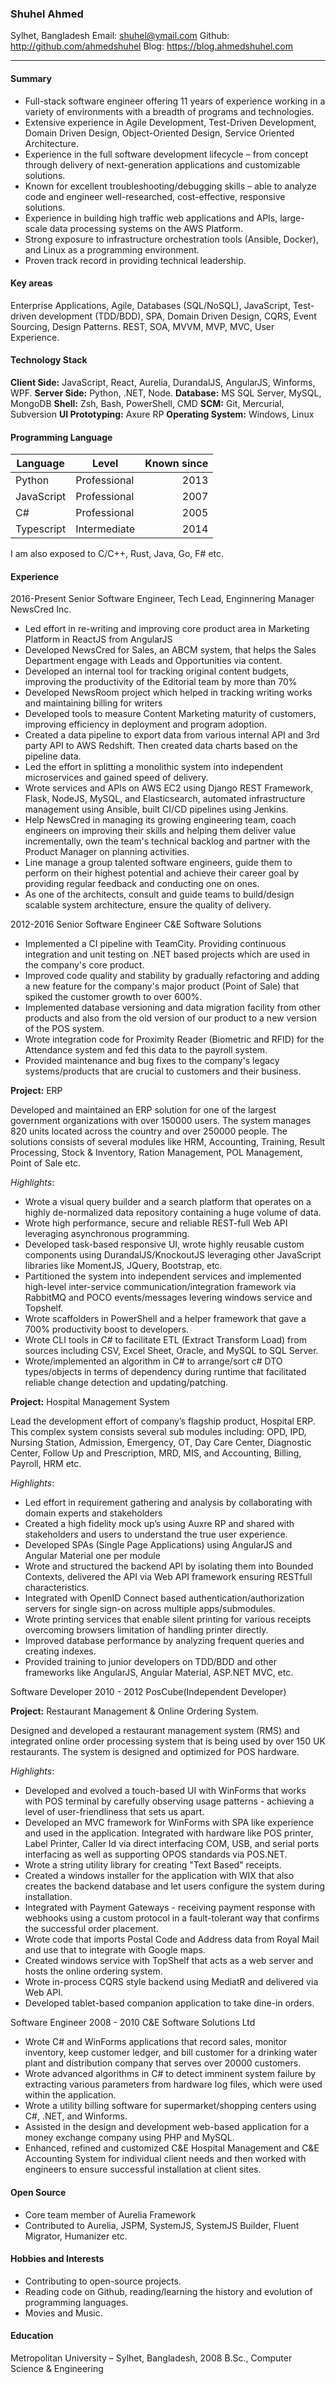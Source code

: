 ### Shuhel Ahmed
Sylhet, Bangladesh
Email: shuhel@ymail.com
Github: http://github.com/ahmedshuhel
Blog: https://blog.ahmedshuhel.com

---

#### Summary

- Full-stack software engineer offering 11 years of experience working in a variety of environments with a breadth of programs and technologies.
- Extensive experience in Agile Development, Test-Driven Development, Domain Driven Design, Object-Oriented Design, Service Oriented Architecture.
- Experience in the full software development lifecycle – from concept through delivery of next-generation applications and customizable solutions.
- Known for excellent troubleshooting/debugging skills – able to analyze code and engineer well-researched, cost-effective, responsive solutions.
- Experience in building high traffic web applications and APIs, large-scale data processing systems on the AWS Platform.
- Strong exposure to infrastructure orchestration tools (Ansible, Docker), and Linux as a programming environment.
- Proven track record in providing technical leadership.

#### Key areas
Enterprise Applications, Agile, Databases (SQL/NoSQL), JavaScript, Test-driven development (TDD/BDD), SPA, Domain Driven Design, CQRS, Event Sourcing, Design Patterns. REST, SOA, MVVM, MVP, MVC, User Experience.

#### Technology Stack
**Client Side:** JavaScript, React, Aurelia, DurandalJS, AngularJS, Winforms, WPF.
**Server Side:** Python, .NET, Node.
**Database:**  MS SQL Server, MySQL, MongoDB
**Shell:** Zsh, Bash, PowerShell, CMD
**SCM:** Git, Mercurial, Subversion
**UI Prototyping:** Axure RP
**Operating System:** Windows, Linux

#### Programming Language

| Language  |Level         | Known since |
|-----------|--------------|------------:|
| Python    | Professional |2013         |
| JavaScript| Professional |2007         |
| C#        | Professional |2005         |
| Typescript| Intermediate |2014         |

I am also exposed to C/C++, Rust, Java, Go, F# etc.

#### Experience
2016-Present
Senior Software Engineer, Tech Lead, Enginnering Manager
NewsCred Inc.

- Led effort in re-writing and improving core product area in Marketing Platform in ReactJS from AngularJS
- Developed NewsCred for Sales, an ABCM system, that helps the Sales Department engage with Leads and Opportunities via content.
- Developed an internal tool for tracking original content budgets, improving the productivity of the Editorial team by more than 70%
- Developed NewsRoom project which helped in tracking writing works and maintaining billing for writers
- Developed tools to measure Content Marketing maturity of customers, improving efficiency in deployment and program adoption.
- Created a data pipeline to export data from various internal API and 3rd party API to AWS Redshift. Then created data charts based on the pipeline data.
- Led the effort in splitting a monolithic system into independent microservices and gained speed of delivery.
- Wrote services and APIs on AWS EC2 using Django REST Framework, Flask, NodeJS, MySQL, and Elasticsearch, automated infrastructure management using Ansible, built CI/CD pipelines using Jenkins.
- Help NewsCred in managing its growing engineering team, coach engineers on improving their skills and helping them deliver value incrementally, own the team's technical backlog and partner with the Product Manager on planning activities.
- Line manage a group talented software engineers, guide them to perform on their highest potential and achieve their career goal by providing regular feedback and conducting one on ones.
- As one of the architects, consult and guide teams to build/design scalable system architecture, ensure the quality of delivery.


2012-2016
Senior Software Engineer
C&E Software Solutions

- Implemented a CI pipeline with TeamCity. Providing continuous integration and unit testing on .NET based projects which are used in the company's core product.
- Improved code quality and stability by gradually refactoring and adding a new feature for the company's major product (Point of Sale) that spiked the customer growth to over 600%.
- Implemented database versioning and data migration facility from other products and also from the old version of our product to a new version of the POS system.
- Wrote integration code for Proximity Reader (Biometric and RFID) for the Attendance system and fed this data to the payroll system.
- Provided maintenance and bug fixes to the company's legacy systems/products that are crucial to customers and their business.

**Project:** ERP

Developed and maintained an ERP solution for one of the largest government organizations with over 150000 users. The system manages 820 units located across the country and over 250000 people. The solutions consists of several modules like HRM, Accounting, Training, Result Processing, Stock & Inventory, Ration Management, POL Management, Point of Sale etc.


*Highlights*:
- Wrote a visual query builder and a search platform that operates on a highly de-normalized data repository containing a huge volume of data.
- Wrote high performance, secure and reliable REST-full Web API leveraging asynchronous programming.
- Developed task-based responsive UI, wrote highly reusable custom components using DurandalJS/KnockoutJS leveraging other JavaScript libraries like MomentJS, JQuery, Bootstrap, etc.
- Partitioned the system into independent services and implemented high-level inter-service communication/integration framework via RabbitMQ and POCO events/messages levering windows service and Topshelf.
- Wrote scaffolders in PowerShell and a helper framework that gave a 700% productivity boost to developers.
- Wrote CLI tools in C# to facilitate ETL (Extract Transform Load) from sources including CSV, Excel Sheet, Oracle, and MySQL to SQL Server.
- Wrote/implemented an algorithm in C# to arrange/sort c# DTO types/objects in terms of dependency during runtime that facilitated reliable change detection and updating/patching.


**Project:** Hospital Management System

Lead the development effort of company’s flagship product, Hospital ERP. This complex system consists several sub modules including: OPD, IPD, Nursing Station, Admission, Emergency, OT, Day Care Center, Diagnostic Center, Follow Up and Prescription, MRD, MIS, and Accounting, Billing, Payroll, HRM etc.

*Highlights*:
- Led effort in requirement gathering and analysis by collaborating with domain experts and stakeholders
- Created a high fidelity mock up’s using Auxre RP and shared with stakeholders and users to understand the true user experience.
- Developed SPAs (Single Page Applications) using AngularJS and Angular Material one per module
- Wrote and structured the backend API by isolating them into Bounded Contexts, delivered the API via Web API framework ensuring RESTfull characteristics.
- Integrated with OpenID Connect based authentication/authorization servers for single sign-on across multiple apps/submodules.
- Wrote printing services that enable silent printing for various receipts overcoming browsers limitation of handling printer directly.
- Improved database performance by analyzing frequent queries and creating indexes.
- Provided training to junior developers on TDD/BDD and other frameworks like AngularJS, Angular Material, ASP.NET MVC, etc.


Software Developer
2010 - 2012
PosCube(Independent Developer)

**Project:** Restaurant Management & Online Ordering System.

Designed and developed a restaurant management system (RMS) and integrated online order processing system that is being used by over 150 UK restaurants. The system is designed and optimized for POS hardware.


*Highlights*:
- Developed and evolved a touch-based UI with WinForms that works with POS terminal by carefully observing usage patterns - achieving a level of user-friendliness that sets us apart.
- Developed an MVC framework for WinForms with SPA like experience and used in the application.
Integrated with hardware like POS printer, Label Printer, Caller Id via direct interfacing COM, USB, and serial ports interfacing as well as supporting OPOS standards via POS.NET.
- Wrote a string utility library for creating "Text Based" receipts.
- Created a windows installer for the application with WIX that also creates the backend database and let users configure the system during installation.
- Integrated with Payment Gateways - receiving payment response with webhooks using a custom protocol in a fault-tolerant way that confirms the successful order placement.
- Wrote code that imports Postal Code and Address data from Royal Mail and use that to integrate with Google maps.
- Created windows service with TopShelf that acts as a web server and hosts the online ordering system.
- Wrote in-process CQRS style backend using MediatR and delivered via Web API.
- Developed tablet-based companion application to take dine-in orders.


Software Engineer
2008 - 2010
C&E Software Solutions Ltd


- Wrote C# and WinForms applications that record sales, monitor inventory, keep customer ledger, and bill customer for a drinking water plant and distribution company that serves over 20000 customers.
- Wrote advanced algorithms in C# to detect imminent system failure by extracting various parameters from hardware log files, which were used within the application.
- Wrote a utility billing software for supermarket/shopping centers using C#, .NET, and Winforms.
- Assisted in the design and development web-based application for a money exchange company using PHP and MySQL.
- Enhanced, refined and customized C&E Hospital Management and C&E Accounting System for individual client needs and then worked with engineers to ensure successful installation at client sites.


#### Open Source
- Core team member of Aurelia Framework
- Contributed to Aurelia, JSPM, SystemJS, SystemJS Builder, Fluent Migrator, Humanizer etc.

#### Hobbies and Interests
- Contributing to open-source projects.
- Reading code on Github, reading/learning the history and evolution of programming languages.
- Movies and Music.

#### Education
Metropolitan University – Sylhet, Bangladesh, 2008
B.Sc., Computer Science & Engineering
